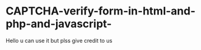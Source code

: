 # CAPTCHA-verify-form-in-html-and-php-and-javascript-
Hello u can use it but plss give credit to us
